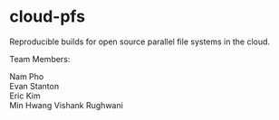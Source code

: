 # cloud-pfs
Reproducible builds for open source parallel file systems in the cloud.

Team Members:

Nam Pho  
Evan Stanton  
Eric Kim  
Min Hwang
Vishank Rughwani 
